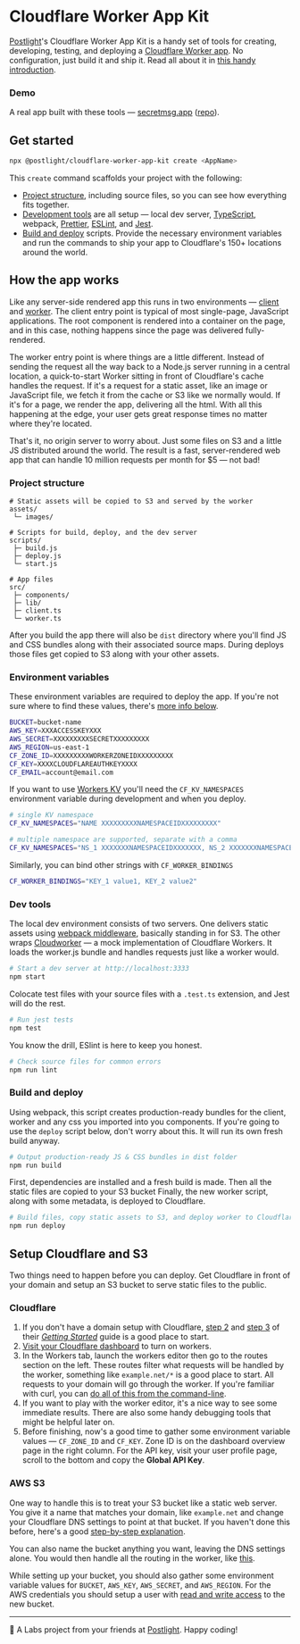 # Cloudflare Worker App Kit

[Postlight](https://postlight.com)'s Cloudflare Worker App Kit is a handy set of tools for creating, developing, testing, and deploying a [Cloudflare Worker app](https://developers.cloudflare.com/workers/about/). No configuration, just build it and ship it. Read all about it in [this handy introduction](https://postlight.com/trackchanges/introducing-postlights-cloudflare-worker-app-kit).

### Demo

A real app built with these tools — [secretmsg.app](https://secretmsg.app) ([repo](https://github.com/postlight/secretmsg)).

## Get started

```bash
npx @postlight/cloudflare-worker-app-kit create <AppName>
```

This `create` command scaffolds your project with the following:

- [Project structure](#project-structure), including source files, so you can see how everything fits together.
- [Development tools](#dev-tools) are all setup — local dev server, [TypeScript](https://www.typescriptlang.org/), webpack, [Prettier](https://prettier.io/), [ESLint](https://eslint.org/), and [Jest](https://jestjs.io/).
- [Build and deploy](#build-and-deploy) scripts. Provide the necessary environment variables and run the commands to ship your app to Cloudflare's 150+ locations around the world.

## How the app works

Like any server-side rendered app this runs in two environments — [client](src/client.ts) and [worker](src/worker.ts). The client entry point is typical of most single-page, JavaScript applications. The root component is rendered into a container on the page, and in this case, nothing happens since the page was delivered fully-rendered.

The worker entry point is where things are a little different.
Instead of sending the request all the way back to a Node.js server running in a central location, a quick-to-start Worker sitting in front of Cloudflare's cache handles the request. If it's a request for a static asset, like an image or JavaScript file, we fetch it from the cache or S3 like we normally would. If it's for a page, we render the app, delivering all the html. With all this happening at the edge, your user gets great response times no matter where they're located.

That's it, no origin server to worry about. Just some files on S3 and a little JS distributed around the world. The result is a fast, server-rendered web app that can handle 10 million requests per month for \$5 — not bad!

### Project structure

```
# Static assets will be copied to S3 and served by the worker
assets/
 └─ images/

# Scripts for build, deploy, and the dev server
scripts/
 ├─ build.js
 ├─ deploy.js
 └─ start.js

# App files
src/
 ├─ components/
 ├─ lib/
 ├─ client.ts
 └─ worker.ts
```

After you build the app there will also be `dist` directory where you'll find JS and CSS bundles along with their associated source maps. During deploys those files get copied to S3 along with your other assets.

### Environment variables

These environment variables are required to deploy the app. If you're not sure where to find these values, there's [more info below](#setup-cloudflare-and-s3).

```bash
BUCKET=bucket-name
AWS_KEY=XXXACCESSKEYXXX
AWS_SECRET=XXXXXXXXXSECRETXXXXXXXXX
AWS_REGION=us-east-1
CF_ZONE_ID=XXXXXXXXXWORKERZONEIDXXXXXXXXX
CF_KEY=XXXXCLOUDFLAREAUTHKEYXXXX
CF_EMAIL=account@email.com
```

If you want to use [Workers KV](https://developers.cloudflare.com/workers/kv/) you'll need the `CF_KV_NAMESPACES` environment variable during development and when you deploy.

```bash
# single KV namespace
CF_KV_NAMESPACES="NAME XXXXXXXXXNAMESPACEIDXXXXXXXXX"

# multiple namespace are supported, separate with a comma
CF_KV_NAMESPACES="NS_1 XXXXXXXNAMESPACEIDXXXXXXX, NS_2 XXXXXXXNAMESPACEIDXXXXXXX"
```

Similarly, you can bind other strings with `CF_WORKER_BINDINGS`

```bash
CF_WORKER_BINDINGS="KEY_1 value1, KEY_2 value2"
```

### Dev tools

The local dev environment consists of two servers. One delivers static assets using [webpack middleware](https://github.com/webpack/webpack-dev-middleware), basically standing in for S3. The other wraps [Cloudworker](https://github.com/dollarshaveclub/cloudworker) — a mock implementation of Cloudflare Workers. It loads the worker.js bundle and handles requests just like a worker would.

```bash
# Start a dev server at http://localhost:3333
npm start
```

Colocate test files with your source files with a `.test.ts` extension, and Jest will do the rest.

```bash
# Run jest tests
npm test
```

You know the drill, ESlint is here to keep you honest.

```bash
# Check source files for common errors
npm run lint
```

### Build and deploy

Using webpack, this script creates production-ready bundles for the client, worker and any css you imported into you components. If you're going to use the `deploy` script below, don't worry about this. It will run its own fresh build anyway.

```bash
# Output production-ready JS & CSS bundles in dist folder
npm run build
```

First, dependencies are installed and a fresh build is made. Then all the static files are copied to your S3 bucket Finally, the new worker script, along with some metadata, is deployed to Cloudflare.

```bash
# Build files, copy static assets to S3, and deploy worker to Cloudflare
npm run deploy
```

## Setup Cloudflare and S3

Two things need to happen before you can deploy. Get Cloudflare in front of your domain and setup an S3 bucket to serve static files to the public.

### Cloudflare

1. If you don't have a domain setup with Cloudflare, [step 2](https://support.cloudflare.com/hc/en-us/articles/201720164-Step-2-Create-a-Cloudflare-account-and-add-a-website) and [step 3](https://support.cloudflare.com/hc/en-us/articles/205195708) of their [_Getting Started_](https://support.cloudflare.com/hc/en-us/categories/200275218-Getting-Started) guide is a good place to start.
2. [Visit your Cloudflare dashboard](https://dash.cloudflare.com/) to turn on workers.
3. In the Workers tab, launch the workers editor then go to the routes section on the left. These routes filter what requests will be handled by the worker, something like `example.net/*` is a good place to start. All requests to your domain will go through the worker. If you're familiar with curl, you can [do all of this from the command-line](https://api.cloudflare.com/#worker-filters-create-filter).
4. If you want to play with the worker editor, it's a nice way to see some immediate results. There are also some handy debugging tools that might be helpful later on.
5. Before finishing, now's a good time to gather some environment variable values — `CF_ZONE_ID` and `CF_KEY`. Zone ID is on the dashboard overview page in the right column. For the API key, visit your user profile page, scroll to the bottom and copy the **Global API Key**.

### AWS S3

One way to handle this is to treat your S3 bucket like a static web server. You give it a name that matches your domain, like `example.net` and change your Cloudflare DNS settings to point at that bucket. If you haven't done this before, here's a good [step-by-step explanation](https://medium.freecodecamp.org/how-to-host-a-website-on-s3-without-getting-lost-in-the-sea-e2b82aa6cd38).

You can also name the bucket anything you want, leaving the DNS settings alone. You would then handle all the routing in the worker, like [this](https://developers.cloudflare.com/workers/recipes/static-site/).

While setting up your bucket, you should also gather some environment variable values for `BUCKET`, `AWS_KEY`, `AWS_SECRET`, and `AWS_REGION`. For the AWS credentials you should setup a user with [read and write access](https://docs.aws.amazon.com/IAM/latest/UserGuide/reference_policies_examples_s3_rw-bucket-console.html) to the new bucket.

---

🔬 A Labs project from your friends at [Postlight](https://postlight.com). Happy coding!
